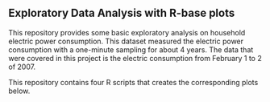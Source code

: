 ## Exploratory Data Analysis with R-base plots
This repository provides some basic exploratory analysis on household electric power consumption. This dataset measured the electric power consumption with a one-minute sampling for about 4 years. The data that were covered in this project is the electric consumption from February 1 to 2 of 2007.

This repository contains four R scripts that creates the corresponding plots below. 
